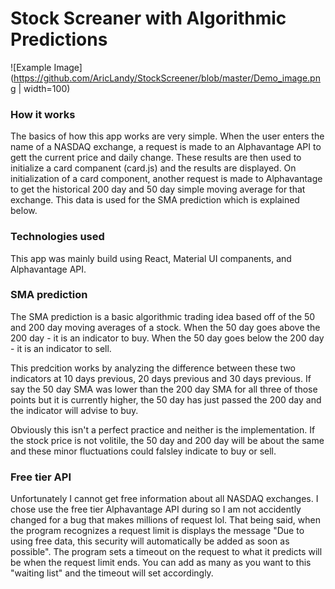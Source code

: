 # Stock Screaner with Algorithmic Predictions

![Example Image](https://github.com/AricLandy/StockScreener/blob/master/Demo_image.png | width=100)

### How it works
The basics of how this app works are very simple. When the user enters the name of a NASDAQ exchange, a request is made to an Alphavantage API to gett the current price and daily change. These results are then used to initialize a card companent (card.js) and the results are displayed. On initialization of a card component, another request is made to Alphavantage to get the historical 200 day and 50 day simple moving average for that exchange. This data is used for the SMA prediction which is explained below.

### Technologies used
This app was mainly  build using React, Material UI companents, and Alphavantage API.


### SMA prediction
The SMA prediction is a basic algorithmic trading idea based off of the 50 and 200 day moving averages of a stock. When the 50 day goes above the 200 day - it is an indicator to buy. When the 50 day goes below the 200 day - it is an indicator to sell. 

This predcition works by analyzing the difference between these two indicators at 10 days previous, 20 days previous and 30 days previous. If say the 50 day SMA was lower than the 200 day SMA for all three of those points but it is currently higher, the 50 day has just passed the 200 day and the indicator will advise to buy.

Obviously this isn't a perfect practice and neither is the implementation. If the stock price is not volitile, the 50 day and 200 day will be about the same and these minor fluctuations could falsley indicate to buy or sell.

### Free tier API 
Unfortunately I cannot get free information about all NASDAQ exchanges. I chose use the free tier Alphavantage API during so I am not accidently changed for a bug that makes millions of request lol. That being said, when the program recognizes a request limit is displays the message "Due to using free data, this security will automatically be added as soon as possible". The program sets a timeout on the request to what it predicts will be when the request limit ends. You can add as many as you want to this "waiting list" and the timeout will set accordingly.